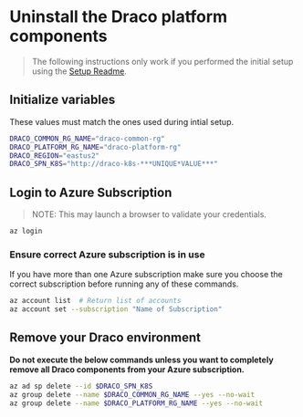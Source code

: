 # Uninstall the Draco platform components

> The following instructions only work if you performed the initial setup using the [Setup Readme](README.md).

## Initialize variables

These values must match the ones used during intial setup.

```bash
DRACO_COMMON_RG_NAME="draco-common-rg"
DRACO_PLATFORM_RG_NAME="draco-platform-rg"
DRACO_REGION="eastus2"
DRACO_SPN_K8S="http://draco-k8s-***UNIQUE*VALUE***"  
```

## Login to Azure Subscription

> NOTE: This may launch a browser to validate your credentials.

```bash
az login
```

### Ensure correct Azure subscription is in use

If you have more than one Azure subscription make sure you choose the correct subscription before running any of these commands.

```bash
az account list  # Return list of accounts
az account set --subscription "Name of Subscription"
```

## Remove your Draco environment

**Do not execute the below commands unless you want to completely remove all Draco components from your Azure subscription.**

```bash
az ad sp delete --id $DRACO_SPN_K8S
az group delete --name $DRACO_COMMON_RG_NAME --yes --no-wait
az group delete --name $DRACO_PLATFORM_RG_NAME --yes --no-wait
```
